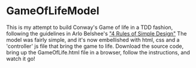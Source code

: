 # GameOfLifeModel
This is my attempt to build Conway's Game of life in a TDD fashion, following the guidelines in Arlo Belshee's <a href="https://leanpub.com/4rulesofsimpledesign">"4 Rules of Simple Design"</a>
The model was fairly simple, and it's now embellished with html, css and a 'controller' js file that bring the game to life. 
Download the source code, bring up the GameOfLife.html file in a browser, follow the instructions, and watch it go!
